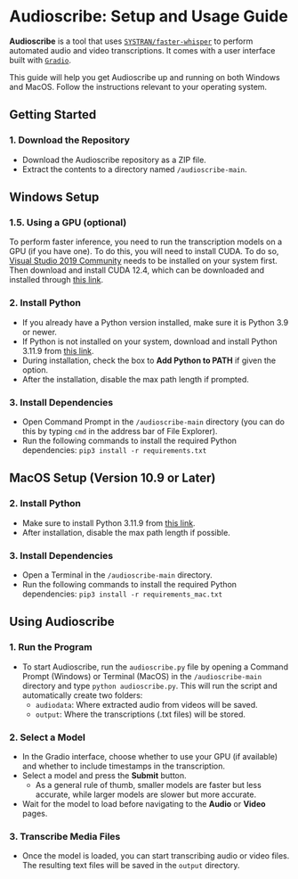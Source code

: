 # Audioscribe: Setup and Usage Guide

**Audioscribe** is a tool that uses [`SYSTRAN/faster-whisper`](https://github.com/SYSTRAN/faster-whisper) to perform automated audio and video transcriptions. It comes with a user interface built with [`Gradio`](https://gradio.app/).

This guide will help you get Audioscribe up and running on both Windows and MacOS. Follow the instructions relevant to your operating system.

## Getting Started
### 1. Download the Repository
- Download the Audioscribe repository as a ZIP file.
- Extract the contents to a directory named `/audioscribe-main`.

## Windows Setup
### 1.5. Using a GPU (optional)
To perform faster inference, you need to run the transcription models on a GPU (if you have one). To do this, you will need to install CUDA. To do so, [Visual Studio 2019 Community](https://visualstudio.microsoft.com/downloads/) needs to be installed on your system first. Then download and install CUDA 12.4, which can be downloaded and installed through [this link](https://developer.nvidia.com/cuda-12-4-1-download-archive).

### 2. Install Python
- If you already have a Python version installed, make sure it is Python 3.9 or newer.
- If Python is not installed on your system, download and install Python 3.11.9 from [this link](https://www.python.org/downloads/release/python-3119/).
- During installation, check the box to **Add Python to PATH** if given the option.
- After the installation, disable the max path length if prompted.

### 3. Install Dependencies
- Open Command Prompt in the `/audioscribe-main` directory (you can do this by typing `cmd` in the address bar of File Explorer).
- Run the following commands to install the required Python dependencies: ```pip3 install -r requirements.txt```


## MacOS Setup (Version 10.9 or Later)

### 2. Install Python
- Make sure to install Python 3.11.9 from [this link](https://www.python.org/downloads/release/python-3119/).
- After installation, disable the max path length if possible.

### 3. Install Dependencies
- Open a Terminal in the `/audioscribe-main` directory.
- Run the following commands to install the required Python dependencies: ```pip3 install -r requirements_mac.txt```


## Using Audioscribe

### 1. Run the Program
- To start Audioscribe, run the `audioscribe.py` file by opening a Command Prompt (Windows) or Terminal (MacOS) in the  `/audioscribe-main` directory and type `python audioscribe.py`. This will run the script and automatically create two folders:
  - `audiodata`: Where extracted audio from videos will be saved.
  - `output`: Where the transcriptions (.txt files) will be stored.

### 2. Select a Model
- In the Gradio interface, choose whether to use your GPU (if available) and whether to include timestamps in the transcription.
- Select a model and press the **Submit** button.
    - As a general rule of thumb, smaller models are faster but less accurate, while larger models are slower but more accurate.
- Wait for the model to load before navigating to the **Audio** or **Video** pages.

### 3. Transcribe Media Files
- Once the model is loaded, you can start transcribing audio or video files. The resulting text files will be saved in the `output` directory.
